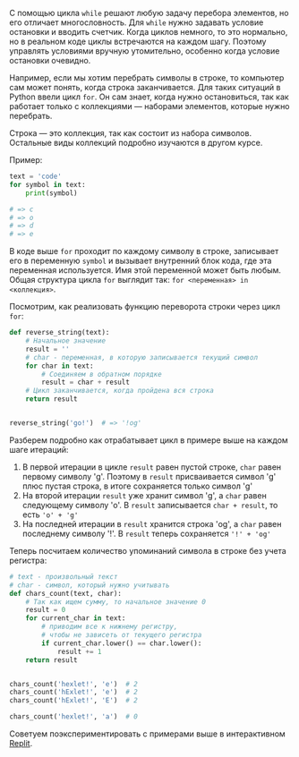 
С помощью цикла `while` решают любую задачу перебора элементов, но его отличает многословность. Для `while` нужно задавать условие остановки и вводить счетчик. Когда циклов немного, то это нормально, но в реальном коде циклы встречаются на каждом шагу. Поэтому управлять условиями вручную утомительно, особенно когда условие остановки очевидно.

Например, если мы хотим перебрать символы в строке, то компьютер сам может понять, когда строка заканчивается. Для таких ситуаций в Python ввели цикл `for`. Он сам знает, когда нужно остановиться, так как работает только с коллекциями — наборами элементов, которые нужно перебрать.

Строка — это коллекция, так как состоит из набора символов. Остальные виды коллекций подробно изучаются в другом курсе.

Пример:

```python
text = 'code'
for symbol in text:
    print(symbol)

# => c
# => o
# => d
# => e
```

В коде выше `for` проходит по каждому символу в строке, записывает его в переменную `symbol` и вызывает внутренний блок кода, где эта переменная используется. Имя этой переменной может быть любым. Общая структура цикла `for` выглядит так: `for <переменная> in <коллекция>`.

Посмотрим, как реализовать функцию переворота строки через цикл `for`:

```python
def reverse_string(text):
    # Начальное значение
    result = ''
    # char - переменная, в которую записывается текущий символ
    for char in text:
        # Соединяем в обратном порядке
        result = char + result
    # Цикл заканчивается, когда пройдена вся строка
    return result


reverse_string('go!')  # => '!og'
```

Разберем подробно как отрабатывает цикл в примере выше на каждом шаге итераций:

1. В первой итерации в цикле `result` равен пустой строке, `char` равен первому символу 'g'. Поэтому в `result` присваивается символ 'g' плюс пустая строка, в итоге сохраняется только символ 'g'
2. На второй итерации `result` уже хранит символ 'g', а `char` равен следующему символу 'o'. В `result` записывается `char + result`, то есть `'o' + 'g'`
3. На последней итерации в `result` хранится строка 'og', а `char` равен последнему символу '!'. В `result` теперь сохраняется `'!' + 'og'`

Теперь посчитаем количество упоминаний символа в строке без учета регистра:

```python
# text - произвольный текст
# char - символ, который нужно учитывать
def chars_count(text, char):
    # Так как ищем сумму, то начальное значение 0
    result = 0
    for current_char in text:
        # приводим все к нижнему регистру,
        # чтобы не зависеть от текущего регистра
        if current_char.lower() == char.lower():
            result += 1
    return result


chars_count('hexlet!', 'e')  # 2
chars_count('hExlet!', 'e')  # 2
chars_count('hExlet!', 'E')  # 2

chars_count('hexlet!', 'a')  # 0
```

Советуем поэкспериментировать с примерами выше в интерактивном [Replit](https://replit.com/@hexlet/python-basics-for-loop#main.py).
